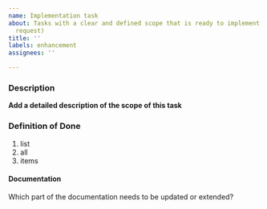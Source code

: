 ```yaml
---
name: Implementation task
about: Tasks with a clear and defined scope that is ready to implement (not a feature
  request)
title: ''
labels: enhancement
assignees: ''

---
```


### Description

**Add a detailed description of the scope of this task**

### Definition of Done
1. list
2. all
3. items

#### Documentation
Which part of the documentation needs to be updated or extended?
